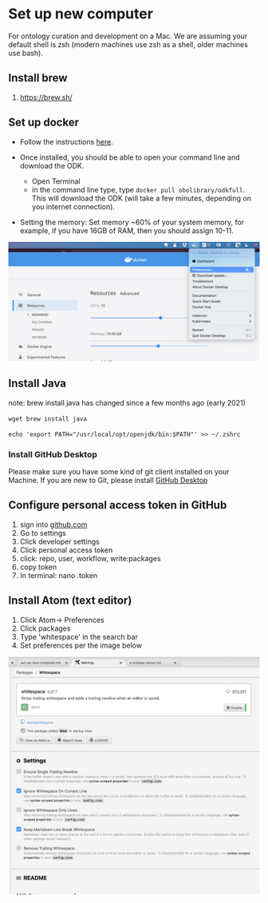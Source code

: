 # Set up new computer 

For ontology curation and development on a Mac. 
We are assuming your default shell is zsh (modern machines use zsh as a shell, older machines use bash). 

## Install brew

1. https://brew.sh/

## Set up docker

- Follow the instructions [here](https://hub.docker.com/editions/community/docker-ce-desktop-mac). 
- Once installed, you should be able to open your command line and download the ODK.
  - Open Terminal
  - in the command line type, type `docker pull obolibrary/odkfull`. This will download the ODK (will take a few minutes, depending on you internet connection).

- Setting the memory: 
Set memory ~60% of your system memory, for example, if you have 16GB of RAM, then you should assign 10-11. 

![dockermemory](https://github.com/INCATools/ontology-development-kit/raw/master/docs/img/docker_memory.png)

## Install Java
note: brew install java has changed since a few months ago (early 2021)

`wget brew install java`

`echo 'export PATH="/usr/local/opt/openjdk/bin:$PATH"' >> ~/.zshrc`

### Install GitHub Desktop
Please make sure you have some kind of git client installed on your Machine. If you are new to Git, please install [GitHub Desktop](https://desktop.github.com/)

## Configure personal access token in GitHub

1. sign into [github.com]()
1. Go to settings
1. Click developer settings
1. Click personal access token
1. click: repo, user, workflow, write:packages
1. copy token
1. In terminal: nano .token

## Install Atom (text editor)

1. Click Atom-> Preferences
1. Click packages
1. Type 'whitespace' in the search bar
1. Set preferences per the image below

![whitespace](https://github.com/monarch-initiative/mondo/blob/master/docs/images/whitespace.png)







